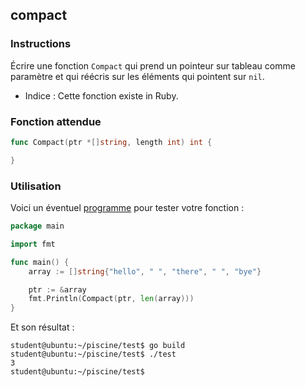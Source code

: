 ## compact

### Instructions

Écrire une fonction `Compact` qui prend un pointeur sur tableau comme paramètre et qui réécris sur les éléments qui pointent sur `nil`.

- Indice : Cette fonction existe in Ruby.

### Fonction attendue

```go
func Compact(ptr *[]string, length int) int {

}
```

### Utilisation

Voici un éventuel [programme](TODO-LINK) pour tester votre fonction :

```go
package main

import fmt

func main() {
	array := []string{"hello", " ", "there", " ", "bye"}

	ptr := &array
	fmt.Println(Compact(ptr, len(array)))
}
```

Et son résultat :

```console
student@ubuntu:~/piscine/test$ go build
student@ubuntu:~/piscine/test$ ./test
3
student@ubuntu:~/piscine/test$
```
